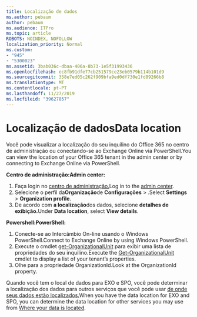 ```yaml
---
title: Localização de dados
ms.author: pebaum
author: pebaum
ms.audience: ITPro
ms.topic: article
ROBOTS: NOINDEX, NOFOLLOW
localization_priority: Normal
ms.custom:
- "945"
- "5300023"
ms.assetid: 3bab036c-dbaa-406a-8b73-1e5f31993436
ms.openlocfilehash: ec8fb91dfe77cb251579ce23eb0579b114b101d9
ms.sourcegitcommit: 358e7ed05c262f909bfa9ed0df730e1fd89266b8
ms.translationtype: MT
ms.contentlocale: pt-PT
ms.lasthandoff: 11/27/2019
ms.locfileid: "39627857"
---
```

# <a name="data-location"></a><span data-ttu-id="f0854-102">Localização de dados</span><span class="sxs-lookup"><span data-stu-id="f0854-102">Data location</span></span>

<span data-ttu-id="f0854-103">Você pode visualizar a localização do seu inquilino do Office 365 no centro de administração ou conectando-se ao Exchange Online via PowerShell.</span><span class="sxs-lookup"><span data-stu-id="f0854-103">You can view the location of your Office 365 tenant in the admin center or by connecting to Exchange Online via PowerShell.</span></span>


<span data-ttu-id="f0854-104">**Centro de administração:**</span><span class="sxs-lookup"><span data-stu-id="f0854-104">**Admin center:**</span></span>
1. <span data-ttu-id="f0854-105">Faça login no [centro de administração.](https://admin.microsoft.com/Adminportal/Home)</span><span class="sxs-lookup"><span data-stu-id="f0854-105">Log in to the [admin center](https://admin.microsoft.com/Adminportal/Home).</span></span>
2. <span data-ttu-id="f0854-106">Selecione o perfil da**Organização**de **Configurações** > .</span><span class="sxs-lookup"><span data-stu-id="f0854-106">Select **Settings** > **Organization profile**.</span></span>
3. <span data-ttu-id="f0854-107">De acordo com **a localização**dos dados, selecione **detalhes de exibição.**</span><span class="sxs-lookup"><span data-stu-id="f0854-107">Under **Data location**, select **View details**.</span></span>


<span data-ttu-id="f0854-108">**Powershell:**</span><span class="sxs-lookup"><span data-stu-id="f0854-108">**PowerShell:**</span></span>
1. <span data-ttu-id="f0854-109">Conecte-se ao Intercâmbio On-line usando o Windows PowerShell.</span><span class="sxs-lookup"><span data-stu-id="f0854-109">Connect to Exchange Online by using Windows PowerShell.</span></span>
2. <span data-ttu-id="f0854-110">Execute o cmdlet [get-OrganizationalUnit](https://docs.microsoft.com/powershell/module/exchange/active-directory/get-organizationalunit) para exibir uma lista de propriedades do seu inquilino.</span><span class="sxs-lookup"><span data-stu-id="f0854-110">Execute the [Get-OrganizationalUnit](https://docs.microsoft.com/powershell/module/exchange/active-directory/get-organizationalunit) cmdlet to display a list of your tenant’s properties.</span></span> 
3. <span data-ttu-id="f0854-111">Olhe para a propriedade OrganizationId.</span><span class="sxs-lookup"><span data-stu-id="f0854-111">Look at the OrganizationId property.</span></span>

<span data-ttu-id="f0854-112">Quando você tem o local de dados para EXO e SPO, você pode determinar a localização dos dados para outros serviços que você pode usar [de onde seus dados estão localizados.](https://products.office.com/where-is-your-data-located)</span><span class="sxs-lookup"><span data-stu-id="f0854-112">When you have the data location for EXO and SPO, you can determine the data location for other services you may use from [Where your data is located](https://products.office.com/where-is-your-data-located).</span></span>